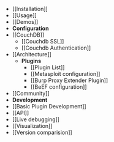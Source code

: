* [[Installation]]
* [[Usage]]
* [[Demos]]
* **Configuration**
 * [[CouchDB]]
    * [[Couchdb SSL]]
    * [[Couchdb Authentication]]
* [[Architecture]]
  * **Plugins**
     * [[Plugin List]]
     * [[Metasploit configuration]]
     * [[Burp Proxy Extender Plugin]]
     * [[BeEF configuration]]
* [[Community]]
* **Development**
 * [[Basic Plugin Development]]
 * [[API]]
 * [[Live debugging]]
* [[Visualization]]
* [[Version comparision]]
